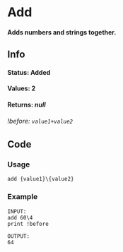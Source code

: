 # Add

#### Adds numbers and strings together.

## Info

#### Status: Added
#### Values: 2
#### Returns: *null*
###### *!before:* `value1+value2`

## Code

### Usage
```qut
add {value1}\{value2}
```
### Example
```qut
INPUT:
add 60\4
print !before

OUTPUT:
64
```